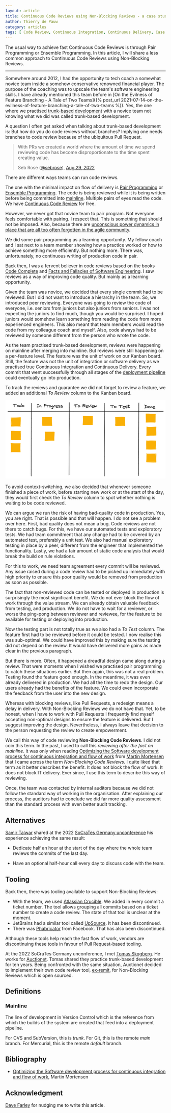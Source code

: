 ```yaml
---
layout: article
title: Continuous Code Reviews using Non-Blocking Reviews - a case study
author: Thierry de Pauw
category: articles
tags: [ Code Review, Continuous Integration, Continuous Delivery, Case Study]
---
```


The usual way to achieve fast Continuous Code Reviews is through Pair Programming or Ensemble Programming. In this article, I will share a less common approach to Continuous Code Reviews using Non-Blocking Reviews.

---

Somewhere around 2012, I had the opportunity to tech coach a somewhat novice team inside a somehow conservative renowned financial player. The purpose of the coaching was to upscale the team's software engineering skills. I have already mentioned this team before in [On the Evilness of Feature Branching - A Tale of Two Teams]({% post_url 2021-07-14-on-the-evilness-of-feature-branching-a-tale-of-two-teams %}). Yes, the one where we practised [trunk-based development](https://trunkbaseddevelopment.com) with a novice team not knowing what we did was called trunk-based development.

A question I often get asked when talking about trunk-based development is: But how do you do code reviews without branches? Implying one needs branches to code review because of the ubiquitous Pull Request.

> With PRs we created a world where the amount of time we spend reviewing code has become disproportionate to the time spent creating value.
>
> Seb Rose ([@sebrose](https://twitter.com/sebrose)), [Aug 29, 2022](https://twitter.com/tdpauw/status/1564280563195953152)

There are different ways teams can run code reviews.

The one with the minimal impact on flow of delivery is [Pair Programming](http://www.extremeprogramming.org/rules/pair.html) or [Ensemble Programming](https://en.wikipedia.org/wiki/Mob_programming). The code is being reviewed while it is being written before being committed into [mainline](#mainline). Multiple pairs of eyes read the code. We have [Continuous Code Review](https://trunkbaseddevelopment.com/continuous-review/) for free.

However, we never got that novice team to pair program. Not everyone feels comfortable with pairing. I respect that. This is something that should not be imposed. Also, because there are [unconscious power dynamics in place that are all too often forgotten in the agile community](https://medium.com/@Romeu/agility-should-pay-attention-to-sociology-b671fd056933).

We did some pair programming as a learning opportunity. My fellow coach and I sat next to a team member showing how a practice worked or how to achieve something more efficiently. But nothing more. There was, unfortunately, no continuous writing of production code in pair.

Back then, I was a fervent believer in code reviews based on the books [Code Complete](https://www.goodreads.com/book/show/4845.Code_Complete) and [Facts and Fallacies of Software Engineering](https://www.goodreads.com/book/show/83792.Facts_and_Fallacies_of_Software_Engineering). I saw reviews as a way of improving code quality. But mainly as a learning opportunity.

Given the team was novice, we decided that every single commit had to be reviewed. But I did not want to introduce a hierarchy in the team. So, we introduced peer reviewing. Everyone was going to review the code of everyone, i.e. seniors from juniors but also juniors from seniors. I was not expecting the juniors to find much, though you would be surprised. I hoped juniors would somehow learn something from reading the code from more experienced engineers. This also meant that team members would read the code from my colleague coach and myself. Also, code always had to be reviewed by someone different from the person who wrote the code.

As the team practised trunk-based development, reviews were happening on mainline after merging into mainline. But reviews were still happening on a per-feature level. The feature was the unit of work on our Kanban board. Still, the feature was not the unit of integration or software delivery as we practised true Continuous Integration and Continuous Delivery. Every commit that went successfully through all stages of the [deployment pipeline](https://continuousdelivery.com/implementing/patterns/) could eventually go into production.

To track the reviews and guarantee we did not forget to review a feature, we added an additional *To Review* column to the Kanban board.

![Kanban board](/images/continuous-code-review-using-non-blocking-reviews-a-case-study/kanban.png)

To avoid context-switching, we also decided that whenever someone finished a piece of work, before starting new work or at the start of the day, they would first check the *To Review* column to spot whether nothing is waiting to be code reviewed.

We can argue we run the risk of having bad-quality code in production. Yes, you are right. That is possible and that will happen. I do not see a problem over here. First, bad quality does not mean a bug. Code reviews are not there to catch bugs. For this, we have our automated tests and exploratory tests. We had team commitment that any change had to be covered by an automated test, preferably a unit test. We also had manual exploratory testing in place by a peer, different from the engineer that implemented the functionality. Lastly, we had a fair amount of static code analysis that would break the build on rule violations.

For this to work, we need team agreement every commit will be reviewed. Any issue raised during a code review had to be picked up immediately with high priority to ensure this poor quality would be removed from production as soon as possible.

The fact that non-reviewed code can be tested or deployed in production is surprisingly the most significant benefit. We do not ever block the flow of work through the value stream. We can already obtain valuable feedback from testing, and production. We do not have to wait for a reviewer, or worse the ping-pong between reviewer and reviewee, for the feature to be available for testing or deploying into production.

Now the testing part is not totally true as we also had a *To Test* column. The feature first had to be reviewed before it could be tested. I now realise this was sub-optimal. We could have improved this by making sure the testing did not depend on the review. It would have delivered more gains as made clear in the previous paragraph.

But there is more. Often, it happened a dreadful design came along during a review. That were moments when I wished we practised pair programming to catch these situations earlier. But then again, this was not a real problem. Testing found the feature good enough. In the meantime, it was even already delivered in production. We had all the time to redo the design. Our users already had the benefits of the feature. We could even incorporate the feedback from the user into the new design.

Whereas with blocking reviews, like Pull Requests, a redesign means a delay in delivery. With Non-Blocking Reviews we do not have that. Yet, to be honest, when I have to work with Pull Requests I frequently find myself accepting non-optimal designs to ensure the feature is delivered. But I suggest improving the design. Nevertheless, I always leave that decision to the person requesting the review to create empowerment.

We call this way of code reviewing **Non-Blocking Code Reviews**. I did not coin this term. In the past, I used to call this *reviewing after the fact on mainline*. It was only when reading [Optimizing the Software development process for continuous integration and flow of work](https://itnext.io/optimizing-the-software-development-process-for-continuous-integration-and-flow-of-work-56cf614b3f59) from [Martin Mortensen](https://www.linkedin.com/in/martin-mortensen-sc/) that I came across the term *Non-Blocking Code Reviews*. I quite liked that term as it better describes the benefit. It does not block the flow of work. It does not block IT delivery. Ever since, I use this term to describe this way of reviewing.

Once, the team was contacted by internal auditors because we did not follow the standard way of working in the organisation. After explaining our process, the auditors had to conclude we did far more quality assessment than the standard process with even better audit tracking.

## Alternatives

[Samir Talwar](https://mastodon.social/@samir@functional.computer) shared at the 2022 [SoCraTes Germany unconference](https://socrates-conference.de) his experience achieving the same result:

- Dedicate half an hour at the start of the day where the whole team reviews the commits of the last day.

- Have an optional half-hour call every day to discuss code with the team.

## Tooling

Back then, there was tooling available to support Non-Blocking Reviews:

- With the team, we used [Atlassian Crucible](https://www.atlassian.com/software/crucible). We added in every commit a ticket number. The tool allows grouping all commits based on a ticket number to create a code review. The state of that tool is unclear at the moment.
- JetBrains had a similar tool called [UpSource](https://www.jetbrains.com/upsource/). It has been discontinued.
- There was [Phabricator](https://www.phacility.com/phabricator/) from Facebook. That has also been discontinued.

Although these tools help reach the fast flow of work, vendors are discontinuing these tools in favour of Pull Request-based tooling.

At the 2022 SoCraTes Germany unconference, I met [Tomas Skogberg](https://twitter.com/tskogberg). He works for [Auctionet](https://twitter.com/auctionetdev). Tomas shared they practice trunk-based development for ten years. Being confronted with the same situation, Auctionet decided to implement their own code review tool, [ex-remit](https://github.com/barsoom/ex-remit), for Non-Blocking Reviews which is open sourced.

## Definitions

### Mainline

The line of development in Version Control which is the reference from which the builds of the system are created that feed into a deployment pipeline.

For CVS and SubVersion, this is *trunk*. For Git, this is the remote *main* branch. For Mercurial, this is the remote *default* branch.

## Bibliography

- [Optimizing the Software development process for continuous integration and flow of work](https://itnext.io/optimizing-the-software-development-process-for-continuous-integration-and-flow-of-work-56cf614b3f59), Martin Mortensen

## Acknowledgment

[Dave Farley](https://twitter.com/davefarley77) for nudging me to write this article.
